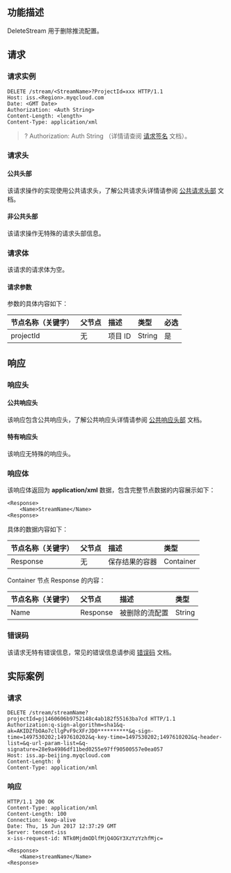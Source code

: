 ## 功能描述
DeleteStream 用于删除推流配置。

## 请求
### 请求实例

```shell
DELETE /stream/<StreamName>?ProjectId=xxx HTTP/1.1
Host: iss.<Region>.myqcloud.com
Date: <GMT Date>
Authorization: <Auth String>
Content-Length: <length>
Content-Type: application/xml

```

>? Authorization: Auth String （详情请查阅 [请求签名](https://cloud.tencent.com/document/product/436/7778) 文档）。
>


### 请求头

#### 公共头部
该请求操作的实现使用公共请求头，了解公共请求头详情请参阅 [公共请求头部](https://cloud.tencent.com/document/product/460/42865) 文档。

#### 非公共头部
该请求操作无特殊的请求头部信息。

### 请求体
该请求的请求体为空。

#### 请求参数
参数的具体内容如下：

|节点名称（关键字）|父节点     |描述                    |   类型    |   必选    |
|:---           |:--       |:--                    |   :--     |   :--    |
| projectId     | 无        | 项目 ID                 | String     | 是 |

## 响应

### 响应头

#### 公共响应头
该响应包含公共响应头，了解公共响应头详情请参阅 [公共响应头部](https://cloud.tencent.com/document/product/460/42866) 文档。

#### 特有响应头
该响应无特殊的响应头。

### 响应体
该响应体返回为 **application/xml** 数据，包含完整节点数据的内容展示如下：

``` shell
<Response>
    <Name>StreamName</Name>
<Response>
```

具体的数据内容如下：

| 节点名称（关键字） | 父节点 | 描述           | 类型      |
| :----------------- | :----- | :------------- | :-------- |
| Response           | 无     | 保存结果的容器 | Container |

Container 节点 Response 的内容：

| 节点名称（关键字） | 父节点   | 描述             | 类型   |
| :----------------- | :------- | :--------------- | :----- |
| Name         | Response |  被删除的流配置 | String |

### 错误码

该请求无特有错误信息，常见的错误信息请参阅 [错误码](https://cloud.tencent.com/document/product/460/42867) 文档。

## 实际案例

### 请求

```shell
DELETE /stream/streamName?projectId=pj1460606b9752148c4ab182f55163ba7cd HTTP/1.1
Authorization:q-sign-algorithm=sha1&q-ak=AKIDZfbOAo7cllgPvF9cXFrJD0**********&q-sign-time=1497530202;1497610202&q-key-time=1497530202;1497610202&q-header-list=&q-url-param-list=&q-signature=28e9a4986df11bed0255e97ff90500557e0ea057
Host: iss.ap-beijing.myqcloud.com
Content-Length: 0
Content-Type: application/xml

```

### 响应

```shell
HTTP/1.1 200 OK
Content-Type: application/xml
Content-Length: 100
Connection: keep-alive
Date: Thu, 15 Jun 2017 12:37:29 GMT
Server: tencent-iss
x-iss-request-id: NTk0MjdmODlfMjQ4OGY3XzYzYzhfMjc=

<Response>
    <Name>streamName</Name>
<Response>
```

